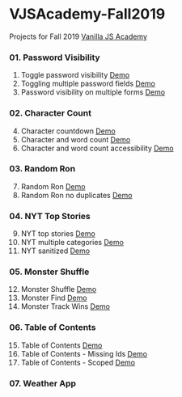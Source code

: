 # VJSAcademy-Fall2019

Projects for Fall 2019 [Vanilla JS Academy](https://vanillajsacademy.com/)


### 01. Password Visibility
01. Toggle password visibility [Demo](https://letioneill.github.io/VJSAcademy-Fall2019/01_password-visibility/01-toggle-password-visibility.html)
02. Toggling multiple password fields [Demo](https://letioneill.github.io/VJSAcademy-Fall2019/01_password-visibility/02-password-visibility-multiple-fields.html)
03. Password visibility on multiple forms [Demo](https://letioneill.github.io/VJSAcademy-Fall2019/01_password-visibility/03-password-visibility-multiple-forms.html)

### 02. Character Count
04. Character countdown [Demo](https://letioneill.github.io/VJSAcademy-Fall2019/02_character-count/04-character-count.html)
05. Character and word count [Demo](https://letioneill.github.io/VJSAcademy-Fall2019/02_character-count/05-character-and-word-count.html)
06. Character and word count accessibility [Demo](https://letioneill.github.io/VJSAcademy-Fall2019/02_character-count/06-character-and-word-count-accessibility.html)

### 03. Random Ron
07. Random Ron [Demo](https://letioneill.github.io/VJSAcademy-Fall2019/03_random-ron/07-random-ron.html)
08. Random Ron no duplicates [Demo](https://letioneill.github.io/VJSAcademy-Fall2019/03_random-ron/08-random-ron-no-duplicates.html)

### 04. NYT Top Stories
09. NYT top stories [Demo](https://letioneill.github.io/VJSAcademy-Fall2019/04_nyt-news/09-nyt-what-to-read.html)
10. NYT multiple categories [Demo](https://letioneill.github.io/VJSAcademy-Fall2019/04_nyt-news/10-nyt-multiple-categories.html)
11. NYT sanitized  [Demo](https://letioneill.github.io/VJSAcademy-Fall2019/04_nyt-news/11-nyt-sanitized.html)

### 05. Monster Shuffle
12. Monster Shuffle  [Demo](https://letioneill.github.io/VJSAcademy-Fall2019/05_monster-shuffle/12-monster-shuffle.html)
13. Monster Find  [Demo](https://letioneill.github.io/VJSAcademy-Fall2019/05_monster-shuffle/13-monster-find.html)
14. Monster Track Wins  [Demo](https://letioneill.github.io/VJSAcademy-Fall2019/05_monster-shuffle/14-monster-track-wins.html)

### 06. Table of Contents
15. Table of Contents  [Demo](https://letioneill.github.io/VJSAcademy-Fall2019/06_table-of-contents/15-table-of-contents.html)
16. Table of Contents - Missing Ids  [Demo](https://letioneill.github.io/VJSAcademy-Fall2019/06_table-of-contents/16-table-of-contents-missing-ids.html)
17. Table of Contents - Scoped  [Demo](https://letioneill.github.io/VJSAcademy-Fall2019/06_table-of-contents/17-table-of-contents-iffe.html)

### 07. Weather App
